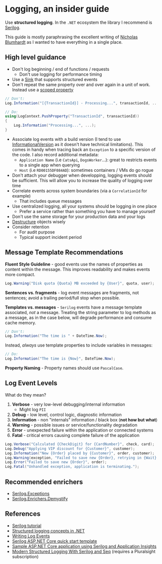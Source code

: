 # Logging, an insider guide

Use **structured logging**. In the `.NET` ecosystem the library I recommend is [Serilog][serilog].

This guide is mostly paraphrasing the excellent writing of [Nicholas Blumhardt][nicholas-blumhardt] as I wanted to have everything in a single place.

## High level guidance

- Don't log beginning / end of functions / requests
  - Don't use logging for performance timing
- Use a [Sink][provided-sinks] that supports structured events
- Don't repeat the same property over and over again in a unit of work. Instead use a [scoped property][enrichment]

```csharp
// Don't:
Log.Information("[{TransactionId}] - Processing...", transactionId, ...);
```

```csharp
// Do:
using(LogContext.PushProperty("TransactionId", transactionId))
{
    Log.Information("Processing...", ...);
}
```

- Associate log events with a build version (I tend to use [InformationalVersion][informational-version] as it doesn't have technical limitations). This comes in handy when tracing back an `Exception` to a specific version of the code. I also record additional metadata:
  - `Application Name` (i.e `CatsApi`, `DogsWorker`...): great to restricts events to a single app when querying
  - `Host` (i.e `RD00155DF084AD`): sometimes containers / VMs do go rogue
- Don't attach your debugger when developping, logging events should be sufficient. This will allow you to increase the quality of logging over time
- Correlate events across system boundaries (via a `CorrelationId` for example)
  - That includes queue messages
- Use centralized logging, all your systems should be logging in one place
  - Prefer a service rather than something you have to manage yourself
- Don't use the same storage for your production data and your logs
- [Destructure][destructuring-operator] objects wisely
- Consider retention
  - For audit purpose
  - Typical support incident period

## Message Template Recommendations

**Fluent Style Guideline** - good events use the names of properties as content within the message. This improves readability and makes events more compact.

```csharp
Log.Warning("Disk quota {Quota} MB exceeded by {User}", quota, user);
```

**Sentences vs. fragments** - log event messages are fragments, not sentences; avoid a trailing period/full stop when possible.

**Templates vs. messages** - `Serilog` events have a message template associated, _not_ a message. Treating the string parameter to log methods as a message, as in the case below, will degrade performance and consume cache memory.

```csharp
// Don't:
Log.Information("The time is " + DateTime.Now);
```

Instead, _always_ use template properties to include variables in messages:

```csharp
// Do:
Log.Information("The time is {Now}", DateTime.Now);
```

**Property Naming** - Property names should use `PascalCase`.

## Log Event Levels

What do they mean?

1. **Verbose** - very low-level debugging/internal information
    - Might log `PII`
1. **Debug** - low level, control logic, diagnostic information
1. **Information** - non "internals" information / black box (**not how but what**)
1. **Warning** - possible issues or service/functionality degradation
1. **Error** - unexpected failure within the application or connected systems
1. **Fatal** - critical errors causing complete failure of the application

```csharp
Log.Verbose("Calculated {CheckDigit} for {CardNumber}", check, card);
Log.Debug("Applying VIP discount for {Customer}", customer);
Log.Information("New {Order} placed by {Customer}", order, customer);
Log.Warning(exception, "Failed to save new {Order}, retrying in {Wait} milliseconds", order, retryDelay);
Log.Error("Failed to save new {Order}", order);
Log.Fatal("Unhandled exception, application is terminating.");
```

## Recommended enrichers

- [Serilog.Exceptions][enricher-exceptions]
- [Serilog.Enrichers.Demystify][enricher-demystify]

## References

- [Serilog tutorial][serilog-tutorial]
- [Structured logging concepts in .NET][structured-logging-dotnet]
- [Writing Log Events][writing-log-events]
- [Serilog ASP.NET Core quick start template][serilog-aspnet-core-guide]
- [Sample ASP.NET Core application using Serilog and Application Insights][serilog-aspnet-core-app-insights]
- [Modern Structured Logging With Serilog and Seq][pluralsight-serilog-seq] (requires a Pluralsight subscription)

[serilog-tutorial]: https://blog.getseq.net/serilog-tutorial/
[structured-logging-dotnet]: https://nblumhardt.com/2016/06/structured-logging-concepts-in-net-series-1/
[writing-log-events]: https://github.com/serilog/serilog/wiki/Writing-Log-Events
[serilog]: https://serilog.net/
[provided-sinks]: https://github.com/serilog/serilog/wiki/Provided-Sinks
[enrichment]: https://github.com/serilog/serilog/wiki/Enrichment
[enricher-exceptions]: https://github.com/RehanSaeed/Serilog.Exceptions
[enricher-demystify]: https://github.com/nblumhardt/serilog-enrichers-demystify
[serilog-aspnet-core-guide]: serilog-aspnet-core/README.md
[serilog-aspnet-core-app-insights]: https://github.com/gabrielweyer/aspnet-core-app-insights
[nicholas-blumhardt]: https://twitter.com/nblumhardt
[destructuring-operator]: https://github.com/serilog/serilog/wiki/Structured-Data#preserving-object-structure
[pluralsight-serilog-seq]: https://www.pluralsight.com/courses/modern-structured-logging-serilog-seq
[informational-version]: https://docs.microsoft.com/en-us/dotnet/api/system.reflection.assemblyinformationalversionattribute.informationalversion?view=netcore-2.0#System_Reflection_AssemblyInformationalVersionAttribute_InformationalVersion

